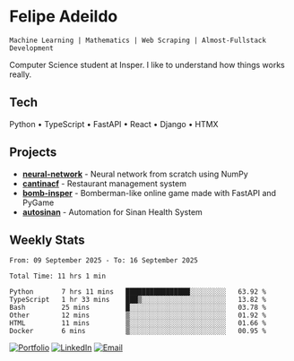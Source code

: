 # Felipe Adeildo

```
Machine Learning | Mathematics | Web Scraping | Almost-Fullstack Development
```

Computer Science student at Insper. I like to understand how things works really.

## Tech
Python • TypeScript • FastAPI • React • Django • HTMX

## Projects
- **[neural-network](https://github.com/felipeadeildo/neural-network)** - Neural network from scratch using NumPy
- **[cantinacf](https://github.com/felipeadeildo/cantinacf)** - Restaurant management system
- **[bomb-insper](https://github.com/insper-dev/bomb)** - Bomberman-like online game made with FastAPI and PyGame 
- **[autosinan](https://github.com/felipeadeildo/autosinan)** - Automation for Sinan Health System

## Weekly Stats
<!--START_SECTION:waka-->

```ansi
From: 09 September 2025 - To: 16 September 2025

Total Time: 11 hrs 1 min

Python       7 hrs 11 mins   ████████████████░░░░░░░░░   63.92 %
TypeScript   1 hr 33 mins    ███▒░░░░░░░░░░░░░░░░░░░░░   13.82 %
Bash         25 mins         █░░░░░░░░░░░░░░░░░░░░░░░░   03.78 %
Other        12 mins         ▒░░░░░░░░░░░░░░░░░░░░░░░░   01.92 %
HTML         11 mins         ▒░░░░░░░░░░░░░░░░░░░░░░░░   01.66 %
Docker       6 mins          ▒░░░░░░░░░░░░░░░░░░░░░░░░   00.95 %
```

<!--END_SECTION:waka-->

[![Portfolio](https://img.shields.io/badge/felipeadeildo.com-FF6B6B?style=flat-square&logo=firefox&logoColor=white)](https://felipeadeildo.com)
[![LinkedIn](https://img.shields.io/badge/LinkedIn-0077B5?style=flat-square&logo=linkedin&logoColor=white)](https://linkedin.com/in/felipeadeildo)
[![Email](https://img.shields.io/badge/Email-D14836?style=flat-square&logo=gmail&logoColor=white)](mailto:contato@felipeadeildo.com)
